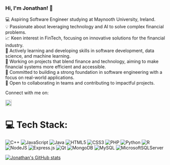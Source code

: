 ### Hi, I'm Jonathan! 👋

💻 Aspiring Software Engineer studying at Maynooth University, Ireland.<br/>
💡 Passionate about leveraging technology and AI to solve complex financial problems.<br/>
📈 Keen interest in FinTech, focusing on innovative solutions for the financial industry.<br/>
🧠 Actively learning and developing skills in software development, data science, and machine learning.<br/>
🚀 Working on projects that blend finance and technology, aiming to make financial systems more efficient and accessible.<br/>
🎯 Committed to building a strong foundation in software engineering with a focus on real-world applications.<br/>
🤝 Open to collaborating in teams and contributing to impactful projects.<br/>

Connect with me on:<br/>

<a href="https://www.linkedin.com/in/jonathan-kadiri-a06980243">
    <img src="https://upload.wikimedia.org/wikipedia/commons/c/ca/LinkedIn_logo_initials.png" alt="LinkedIn" width="20" height="20">
</a>


# 💻 Tech Stack:
![C++](https://img.shields.io/badge/c++-%2300599C.svg?style=for-the-badge&logo=c%2B%2B&logoColor=white) ![JavaScript](https://img.shields.io/badge/javascript-%23323330.svg?style=for-the-badge&logo=javascript&logoColor=%23F7DF1E) ![Java](https://img.shields.io/badge/java-%23ED8B00.svg?style=for-the-badge&logo=openjdk&logoColor=white) ![HTML5](https://img.shields.io/badge/html5-%23E34F26.svg?style=for-the-badge&logo=html5&logoColor=white) ![CSS3](https://img.shields.io/badge/css3-%231572B6.svg?style=for-the-badge&logo=css3&logoColor=white) ![PHP](https://img.shields.io/badge/php-%23777BB4.svg?style=for-the-badge&logo=php&logoColor=white) ![Python](https://img.shields.io/badge/python-3670A0?style=for-the-badge&logo=python&logoColor=ffdd54) ![R](https://img.shields.io/badge/r-%23276DC3.svg?style=for-the-badge&logo=r&logoColor=white) ![NodeJS](https://img.shields.io/badge/node.js-6DA55F?style=for-the-badge&logo=node.js&logoColor=white) ![Express.js](https://img.shields.io/badge/express.js-%23404d59.svg?style=for-the-badge&logo=express&logoColor=%2361DAFB) ![Qt](https://img.shields.io/badge/Qt-%23217346.svg?style=for-the-badge&logo=Qt&logoColor=white) ![MongoDB](https://img.shields.io/badge/MongoDB-%234ea94b.svg?style=for-the-badge&logo=mongodb&logoColor=white) ![MySQL](https://img.shields.io/badge/mysql-4479A1.svg?style=for-the-badge&logo=mysql&logoColor=white) ![MicrosoftSQLServer](https://img.shields.io/badge/Microsoft%20SQL%20Server-CC2927?style=for-the-badge&logo=microsoft%20sql%20server&logoColor=white)


[![Jonathan's GitHub stats](https://github-readme-stats.vercel.app/api?username=jonathankadiri0&theme=dark&show_icons=true)](https://github.com/anuraghazra/github-readme-stats)

  

 

